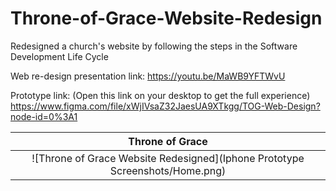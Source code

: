# Throne-of-Grace-Website-Redesign
Redesigned a church's website by following the steps in the Software Development Life Cycle

Web re-design presentation link: https://youtu.be/MaWB9YFTWvU

Prototype link: (Open this link on your desktop to get the full experience)
https://www.figma.com/file/xWjIVsaZ32JaesUA9XTkgg/TOG-Web-Design?node-id=0%3A1

| Throne of Grace |
| :------------: |
| ![Throne of Grace Website Redesigned](Iphone Prototype Screenshots/Home.png) |

